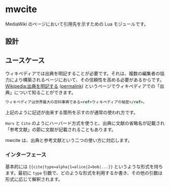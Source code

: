 # mwcite

MediaWiki のページにおいて引用先を示すための Lua モジュールです。

## 設計

## ユースケース

ウィキペディアでは出典を明記することが必要です。それは、複数の編集者の協力により構築されるページにおいて、その信頼性を高める必要があるからです。 [Wikipedia:出典を明記する](https://ja.wikipedia.org/wiki/Wikipedia:%E5%87%BA%E5%85%B8%E3%82%92%E6%98%8E%E8%A8%98%E3%81%99%E3%82%8B) ([permalink](https://ja.wikipedia.org/w/index.php?oldid=78811905)) というページでウィキペディアでの「出典」について知ることができます。

```xml
ウィキペディアは世界最大の百科事典である<ref>ウィキペディアの秘密</ref>。
```

上記のように記述が由来する箇所を示すのが通常の使われ方です。

`Harv` と `Cite` のようにハーバード方式を使うと、出典に文献の省略名が記載され「参考文献」の節に文献が記載されることもあります。

mwcite は、出典と参考文献という二つの使い方に対応します。

### インターフェース

基本的には `{{cite|type=alpha|1=alice|2=bob|...}}` というような形式を持ちます。最初に `type` 引数で、どのような形式を利用するか書き、その他の引数は形式に応じて解釈されます。
